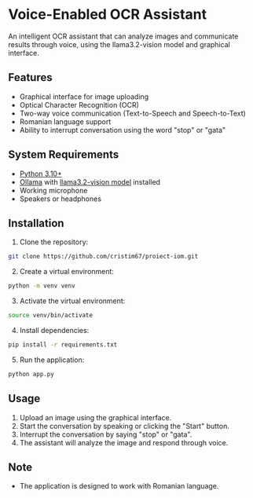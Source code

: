 # Voice-Enabled OCR Assistant

An intelligent OCR assistant that can analyze images and communicate results through voice, using the llama3.2-vision model and graphical interface.

## Features

- Graphical interface for image uploading
- Optical Character Recognition (OCR)
- Two-way voice communication (Text-to-Speech and Speech-to-Text)
- Romanian language support
- Ability to interrupt conversation using the word "stop" or "gata"

## System Requirements

- [Python 3.10+](https://www.python.org/downloads/)
- [Ollama](https://ollama.ai/) with [llama3.2-vision model](https://ollama.com/library/llama3.2-vision) installed
- Working microphone
- Speakers or headphones

## Installation

1. Clone the repository:
```bash
git clone https://github.com/cristim67/proiect-iom.git
```
2. Create a virtual environment:
```bash 
python -m venv venv
```
3. Activate the virtual environment:
```bash
source venv/bin/activate
```
4. Install dependencies:
```bash
pip install -r requirements.txt
```
5. Run the application:
```bash
python app.py
```

## Usage

1. Upload an image using the graphical interface.
2. Start the conversation by speaking or clicking the "Start" button.
3. Interrupt the conversation by saying "stop" or "gata".
4. The assistant will analyze the image and respond through voice.

## Note

- The application is designed to work with Romanian language.

